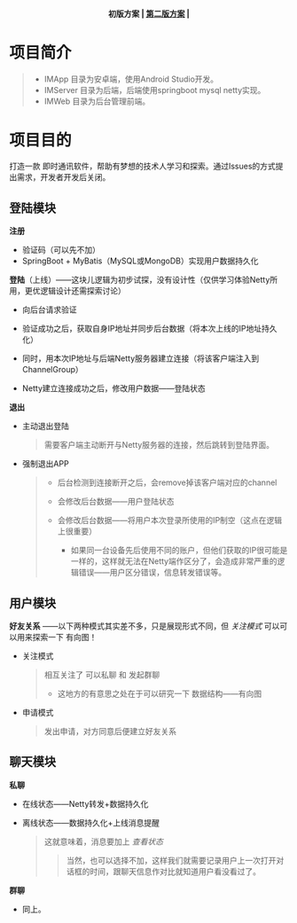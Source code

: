 <h4 align="center">
    <p>
        <b>初版方案</b> |
        <a href="https://github.com/Ahackerl/IM/blob/master/readme2.md">第二版方案</a> |
    <p>
</h4>

# 项目简介

> * IMApp 目录为安卓端，使用Android Studio开发。
> * IMServer 目录为后端，后端使用springboot mysql netty实现。
> * IMWeb 目录为后台管理前端。

# 项目目的

打造一款 即时通讯软件，帮助有梦想的技术人学习和探索。通过Issues的方式提出需求，开发者开发后关闭。



## 登陆模块

**注册**

- 验证码（可以先不加）
- SpringBoot + MyBatis（MySQL或MongoDB）实现用户数据持久化

**登陆**（上线）——这块儿逻辑为初步试探，没有设计性（仅供学习体验Netty所用，更优逻辑设计还需探索讨论）

- 向后台请求验证

- 验证成功之后，获取自身IP地址并同步后台数据（将本次上线的IP地址持久化）
- 同时，用本次IP地址与后端Netty服务器建立连接（将该客户端注入到ChannelGroup）
- Netty建立连接成功之后，修改用户数据——登陆状态

**退出**

- 主动退出登陆

  > 需要客户端主动断开与Netty服务器的连接，然后跳转到登陆界面。

- 强制退出APP

  > - 后台检测到连接断开之后，会remove掉该客户端对应的channel
  >
  > - 会修改后台数据——用户登陆状态
  > - 会修改后台数据——将用户本次登录所使用的IP制空（这点在逻辑上很重要）
  >   - 如果同一台设备先后使用不同的账户，但他们获取的IP很可能是一样的，这样就无法在Netty端作区分了，会造成非常严重的逻辑错误——用户区分错误，信息转发错误等。

## 用户模块

**好友关系**  ——以下两种模式其实差不多，只是展现形式不同，但  *关注模式*  可以可以用来探索一下 有向图！

- 关注模式

  > 相互关注了 可以私聊 和 发起群聊
  >
  > - 这地方的有意思之处在于可以研究一下 数据结构——有向图

- 申请模式

  > 发出申请，对方同意后便建立好友关系

## 聊天模块

**私聊**

- 在线状态——Netty转发+数据持久化

- 离线状态——数据持久化+上线消息提醒

  > 这就意味着，消息要加上 *查看状态* 
  >
  > > 当然，也可以选择不加，这样我们就需要记录用户上一次打开对话框的时间，跟聊天信息作对比就知道用户看没看过了。
  > >

**群聊**

- 同上。

